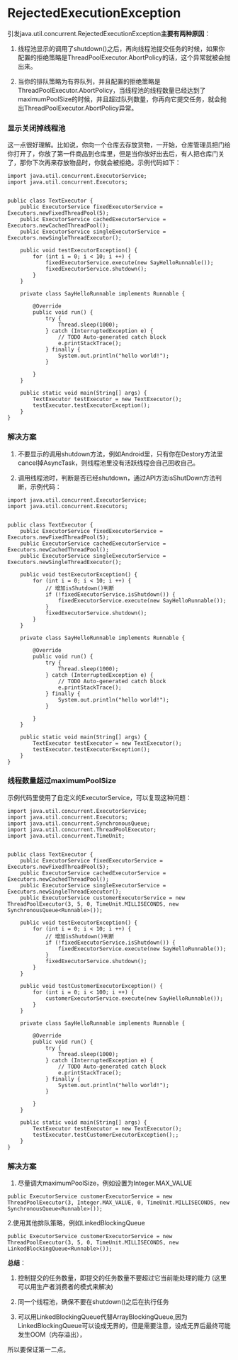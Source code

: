 # RejectedExecutionException

引发java.util.concurrent.RejectedExecutionException**主要有两种原因**：

1. 线程池显示的调用了shutdown\(\)之后，再向线程池提交任务的时候，如果你配置的拒绝策略是ThreadPoolExecutor.AbortPolicy的话，这个异常就被会抛出来。

2. 当你的排队策略为有界队列，并且配置的拒绝策略是ThreadPoolExecutor.AbortPolicy，当线程池的线程数量已经达到了maximumPoolSize的时候，并且超过队列数量，你再向它提交任务，就会抛出ThreadPoolExecutor.AbortPolicy异常。

### 显示关闭掉线程池

这一点很好理解。比如说，你向一个仓库去存放货物，一开始，仓库管理员把门给你打开了，你放了第一件商品到仓库里，但是当你放好出去后，有人把仓库门关了，那你下次再来存放物品时，你就会被拒绝。示例代码如下：

```
import java.util.concurrent.ExecutorService;  
import java.util.concurrent.Executors;  


public class TextExecutor {  
    public ExecutorService fixedExecutorService = Executors.newFixedThreadPool(5);  
    public ExecutorService cachedExecutorService = Executors.newCachedThreadPool();  
    public ExecutorService singleExecutorService = Executors.newSingleThreadExecutor();  

    public void testExecutorException() {  
        for (int i = 0; i < 10; i ++) {  
            fixedExecutorService.execute(new SayHelloRunnable());  
            fixedExecutorService.shutdown();  
        }  
    }  

    private class SayHelloRunnable implements Runnable {  

        @Override  
        public void run() {  
            try {  
                Thread.sleep(1000);  
            } catch (InterruptedException e) {  
                // TODO Auto-generated catch block  
                e.printStackTrace();  
            } finally {  
                System.out.println("hello world!");  
            }  

        }  
    }  

    public static void main(String[] args) {  
        TextExecutor testExecutor = new TextExecutor();  
        testExecutor.testExecutorException();  
    }  
}
```

### 解决方案

1. 不要显示的调用shutdown方法，例如Android里，只有你在Destory方法里cancel掉AsyncTask，则线程池里没有活跃线程会自己回收自己。

2. 调用线程池时，判断是否已经shutdown，通过API方法isShutDown方法判断，示例代码：

```
import java.util.concurrent.ExecutorService;  
import java.util.concurrent.Executors;  


public class TextExecutor {  
    public ExecutorService fixedExecutorService = Executors.newFixedThreadPool(5);  
    public ExecutorService cachedExecutorService = Executors.newCachedThreadPool();  
    public ExecutorService singleExecutorService = Executors.newSingleThreadExecutor();  

    public void testExecutorException() {  
        for (int i = 0; i < 10; i ++) {  
            // 增加isShutdown()判断  
            if (!fixedExecutorService.isShutdown()) {  
                fixedExecutorService.execute(new SayHelloRunnable());  
            }  
            fixedExecutorService.shutdown();  
        }  
    }  

    private class SayHelloRunnable implements Runnable {  

        @Override  
        public void run() {  
            try {  
                Thread.sleep(1000);  
            } catch (InterruptedException e) {  
                // TODO Auto-generated catch block  
                e.printStackTrace();  
            } finally {  
                System.out.println("hello world!");  
            }  

        }  
    }  

    public static void main(String[] args) {  
        TextExecutor testExecutor = new TextExecutor();  
        testExecutor.testExecutorException();  
    }  
}
```

### 线程数量超过maximumPoolSize

示例代码里使用了自定义的ExecutorService，可以复现这种问题：

```
import java.util.concurrent.ExecutorService;  
import java.util.concurrent.Executors;  
import java.util.concurrent.SynchronousQueue;  
import java.util.concurrent.ThreadPoolExecutor;  
import java.util.concurrent.TimeUnit;  


public class TextExecutor {  
    public ExecutorService fixedExecutorService = Executors.newFixedThreadPool(5);  
    public ExecutorService cachedExecutorService = Executors.newCachedThreadPool();  
    public ExecutorService singleExecutorService = Executors.newSingleThreadExecutor();  
    public ExecutorService customerExecutorService = new ThreadPoolExecutor(3, 5, 0, TimeUnit.MILLISECONDS, new SynchronousQueue<Runnable>());  

    public void testExecutorException() {  
        for (int i = 0; i < 10; i ++) {  
            // 增加isShutdown()判断  
            if (!fixedExecutorService.isShutdown()) {  
                fixedExecutorService.execute(new SayHelloRunnable());  
            }  
            fixedExecutorService.shutdown();  
        }  
    }  

    public void testCustomerExecutorException() {  
        for (int i = 0; i < 100; i ++) {  
            customerExecutorService.execute(new SayHelloRunnable());  
        }  
    }  

    private class SayHelloRunnable implements Runnable {  

        @Override  
        public void run() {  
            try {  
                Thread.sleep(1000);  
            } catch (InterruptedException e) {  
                // TODO Auto-generated catch block  
                e.printStackTrace();  
            } finally {  
                System.out.println("hello world!");  
            }  

        }  
    }  

    public static void main(String[] args) {  
        TextExecutor testExecutor = new TextExecutor();  
        testExecutor.testCustomerExecutorException();;  
    }  
}
```

### 解决方案

1. 尽量调大maximumPoolSize，例如设置为Integer.MAX\_VALUE

```
public ExecutorService customerExecutorService = new ThreadPoolExecutor(3, Integer.MAX_VALUE, 0, TimeUnit.MILLISECONDS, new SynchronousQueue<Runnable>());
```

2.使用其他排队策略，例如LinkedBlockingQueue

```
public ExecutorService customerExecutorService = new ThreadPoolExecutor(3, 5, 0, TimeUnit.MILLISECONDS, new LinkedBlockingQueue<Runnable>());
```

**总结**：

1. 控制提交的任务数量，即提交的任务数量不要超过它当前能处理的能力 \(这里可以用生产者消费者的模式来解决\)

2. 同一个线程池，确保不要在shutdown\(\)之后在执行任务

3. 可以用LinkedBlockingQueue代替ArrayBlockingQueue,因为LinkedBlockingQueue可以设成无界的，但是需要注意，设成无界后最终可能发生OOM（内存溢出），

所以要保证第一二点。


